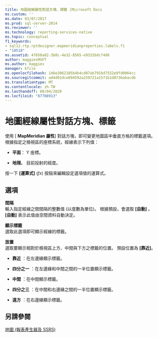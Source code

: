 ```yaml
---
title: 地圖經線屬性對話方塊、標籤 |Microsoft Docs
ms.custom: ''
ms.date: 03/07/2017
ms.prod: sql-server-2014
ms.reviewer: ''
ms.technology: reporting-services-native
ms.topic: conceptual
f1_keywords:
- sql12.rtp.rptdesigner.mapmeridianproperties.labels.f1
- "10518"
ms.assetid: 47650a82-3b0c-4e32-8565-e9332bdcf4d6
author: maggiesMSFT
ms.author: maggies
manager: kfile
ms.openlocfilehash: 146e2062185b4b4cd07ab791bd7552e9fd0064cc
ms.sourcegitcommit: ad4d92dce894592a259721a1571b1d8736abacdb
ms.translationtype: MT
ms.contentlocale: zh-TW
ms.lasthandoff: 08/04/2020
ms.locfileid: "87708913"
---
```

# <a name="map-meridian-properties-dialog-box-labels"></a>地圖經線屬性對話方塊、標籤
  使用 [ **MapMeridian 屬性**] 對話方塊，即可變更地圖區中垂直方格的標籤選項。 根據指定之檢視區的座標系統，經線表示下列值：  
  
-   **平面**： Y 座標。  
  
-   **地理**。 目前投射的經度。  
  
 按一下 **[運算式]** (*fx*) 按鈕來編輯設定選項值的運算式。  
  
## <a name="options"></a>選項  
 **間隔**  
 輸入指定經線之間間隔的整數值 (以度數為單位)。 根據預設，會選取 **[自動]** 。 **[自動]** 表示此值由空間資料自動決定。  
  
 **顯示標籤**  
 選取此選項即可顯示經線的標籤。  
  
 **放置**  
 選取要顯示相對於檢視區上方、中間與下方之標籤的位置。 預設位置為 **[靠近]**。  
  
-   **靠近** ：在左邊緣顯示標籤。  
  
-   **四分之一** ：在左邊緣和中間之間的一半位置顯示標籤。  
  
-   **中間** ：在中間顯示標籤。  
  
-   **四分之三** ：在中間和右邊緣之間的一半位置顯示標籤。  
  
-   **遠方** ：在右邊緣顯示標籤。  
  
## <a name="see-also"></a>另請參閱  
 [地圖 &#40;報表產生器及 SSRS&#41;](report-design/maps-report-builder-and-ssrs.md)  
  
  
